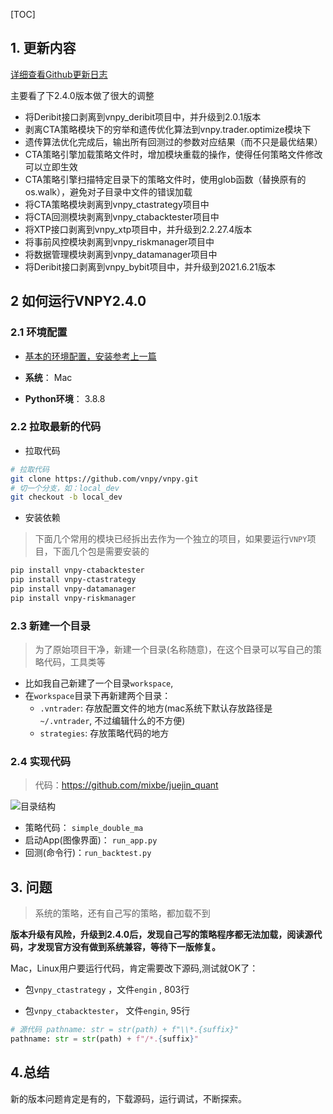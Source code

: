 [TOC]



## 1. 更新内容



[详细查看Github更新日志](https://github.com/vnpy/vnpy/commit/f081fe8d7548236bc041f4dba35c919511063962)

主要看了下2.4.0版本做了很大的调整

* 将Deribit接口剥离到vnpy_deribit项目中，并升级到2.0.1版本
* 剥离CTA策略模块下的穷举和遗传优化算法到vnpy.trader.optimize模块下
* 遗传算法优化完成后，输出所有回测过的参数对应结果（而不只是最优结果）
* CTA策略引擎加载策略文件时，增加模块重载的操作，使得任何策略文件修改可以立即生效
* CTA策略引擎扫描特定目录下的策略文件时，使用glob函数（替换原有的os.walk），避免对子目录中文件的错误加载
* 将CTA策略模块剥离到vnpy_ctastrategy项目中
* 将CTA回测模块剥离到vnpy_ctabacktester项目中
* 将XTP接口剥离到vnpy_xtp项目中，并升级到2.2.27.4版本
* 将事前风控模块剥离到vnpy_riskmanager项目中
* 将数据管理模块剥离到vnpy_datamanager项目中
* 将Deribit接口剥离到vnpy_bybit项目中，并升级到2021.6.21版本



## 2 如何运行VNPY2.4.0

### 2.1 环境配置

* [基本的环境配置，安装参考上一篇](https://mp.weixin.qq.com/s?__biz=MzA3NDYxNDc3MQ==&amp;mid=2652390042&amp;idx=1&amp;sn=1b76748baa613014f9a0fe3d0922811d&amp;chksm=8491f006b3e6791072f6f76777e9b6f3ffd38912e0ad03b36b7a5ef81932b23b04bf57a9daa3&token=2142790632&lang=zh_CN#rd)

* **系统**： Mac
* **Python环境**： 3.8.8

### 2.2 拉取最新的代码

* 拉取代码

```bash
# 拉取代码
git clone https://github.com/vnpy/vnpy.git
# 切一个分支，如：local_dev
git checkout -b local_dev
```

* 安装依赖

> 下面几个常用的模块已经拆出去作为一个独立的项目，如果要运行`VNPY`项目，下面几个包是需要安装的

```bash
pip install vnpy-ctabacktester
pip install vnpy-ctastrategy
pip install vnpy-datamanager
pip install vnpy-riskmanager
```



### 2.3 新建一个目录

> 为了原始项目干净，新建一个目录(名称随意)，在这个目录可以写自己的策略代码，工具类等

- 比如我自己新建了一个目录`workspace`,
- 在`workspace`目录下再新建两个目录：
  - `.vntrader`:  存放配置文件的地方(mac系统下默认存放路径是` ~/.vntrader`, 不过编辑什么的不方便)
  - `strategies`: 存放策略代码的地方

### 2.4 实现代码

> 代码：https://github.com/mixbe/juejin_quant



![目录结构](https://i.loli.net/2021/06/27/oBipTZRY7NfdxXI.png)

* 策略代码： `simple_double_ma`
* 启动App(图像界面)： `run_app.py`
* 回测(命令行)：`run_backtest.py`

## 3. 问题

> 系统的策略，还有自己写的策略，都加载不到

**版本升级有风险，升级到2.4.0后，发现自己写的策略程序都无法加载，阅读源代码，才发现官方没有做到系统兼容，等待下一版修复。**

Mac，Linux用户要运行代码，肯定需要改下源码,测试就OK了：

* 包`vnpy_ctastrategy` ，文件`engin` , 803行

* 包`vnpy_ctabacktester`， 文件`engin`, 95行

```python
# 源代码 pathname: str = str(path) + f"\\*.{suffix}"
pathname: str = str(path) + f"/*.{suffix}"
```

## 4.总结

新的版本问题肯定是有的，下载源码，运行调试，不断探索。


